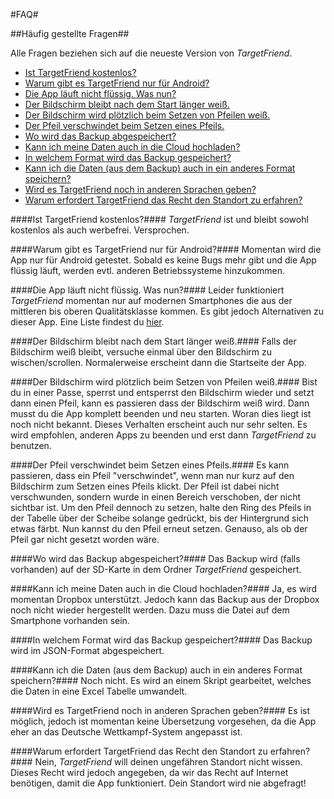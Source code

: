 #FAQ#

##Häufig gestellte Fragen##

Alle Fragen beziehen sich auf die neueste Version von _TargetFriend_.


 - [Ist TargetFriend kostenlos?](#ist-targetfriend-kostenlos)
 - [Warum gibt es TargetFriend nur für Android?](#warum-gibt-es-targetfriend-nur-für-android)
 - [Die App läuft nicht flüssig. Was nun?](#die-app-läuft-nicht-flüssig.-was-nun)
 - [Der Bildschirm bleibt nach dem Start länger weiß.](#der-bildschirm-bleibt-nach-dem-start-länger-weiß.)
 - [Der Bildschirm wird plötzlich beim Setzen von Pfeilen weiß.](#der-bildschirm-wird-plötzlich-beim-setzen-von-pfeilen-weiß.)
 - [Der Pfeil verschwindet beim Setzen eines Pfeils.](#der-pfeil-verschwindet-beim-setzen-eines-pfeils.)
 - [Wo wird das Backup abgespeichert?](#wo-wird-das-backup-abgespeichert)
 - [Kann ich meine Daten auch in die Cloud hochladen?](#kann-ich-meine-daten-auch-in-die-cloud-hochladen)
 - [In welchem Format wird das Backup gespeichert?](#in-welchem-format-wird-das-backup-gespeichert)
 - [Kann ich die Daten (aus dem Backup) auch in ein anderes Format speichern?](#kann-ich-die-daten-aus-dem-backup-auch-in-ein-anderes-format-speichern)
 - [Wird es TargetFriend noch in anderen Sprachen geben?](#wird-es-targetfriend-noch-in-anderen-sprachen-geben)
 - [Warum erfordert TargetFriend das Recht den Standort zu erfahren?](#warum-erfordert-targetfriend-das-recht-den-standort-zu-erfahren)


####Ist TargetFriend kostenlos?####
_TargetFriend_ ist und bleibt sowohl kostenlos als auch werbefrei. Versprochen.

####Warum gibt es TargetFriend nur für Android?####
Momentan wird die App nur für Android getestet. Sobald es keine Bugs mehr gibt und die App flüssig läuft, werden evtl. anderen Betriebssysteme hinzukommen.

####Die App läuft nicht flüssig. Was nun?####
Leider funktioniert _TargetFriend_ momentan nur auf modernen Smartphones die aus der mittleren bis oberen Qualitätsklasse kommen. Es gibt jedoch Alternativen zu dieser App. Eine Liste findest du [hier](http://targetfriend.andremeyering.de/benutzer/alternativen/).

####Der Bildschirm bleibt nach dem Start länger weiß.####
Falls der Bildschirm weiß bleibt, versuche einmal über den Bildschirm zu wischen/scrollen. Normalerweise erscheint dann die Startseite der App.

####Der Bildschirm wird plötzlich beim Setzen von Pfeilen weiß.####
Bist du in einer Passe, sperrst und entsperrst den Bildschirm wieder und setzt dann einen Pfeil, kann es passieren dass der Bildschirm weiß wird. Dann musst du die App komplett beenden und neu starten. Woran dies liegt ist noch nicht bekannt. Dieses Verhalten erscheint auch nur sehr selten. Es wird empfohlen, anderen Apps zu beenden und erst dann _TargetFriend_ zu benutzen.

####Der Pfeil verschwindet beim Setzen eines Pfeils.####
Es kann passieren, dass ein Pfeil "verschwindet", wenn man nur kurz auf den Bildschirm zum Setzen eines Pfeils klickt. Der Pfeil ist dabei nicht verschwunden, sondern wurde in einen Bereich verschoben, der nicht sichtbar ist. Um den Pfeil dennoch zu setzen, halte den Ring des Pfeils in der Tabelle über der Scheibe solange gedrückt, bis der Hintergrund sich etwas färbt. Nun kannst du den Pfeil erneut setzen. Genauso, als ob der Pfeil gar nicht gesetzt worden wäre.

####Wo wird das Backup abgespeichert?####
Das Backup wird (falls vorhanden) auf der SD-Karte in dem Ordner _TargetFriend_ gespeichert.

####Kann ich meine Daten auch in die Cloud hochladen?####
Ja, es wird momentan Dropbox unterstützt. Jedoch kann das Backup aus der Dropbox noch nicht wieder hergestellt werden. Dazu muss die Datei auf dem Smartphone vorhanden sein.

####In welchem Format wird das Backup gespeichert?####
Das Backup wird im JSON-Format abgespeichert.

####Kann ich die Daten (aus dem Backup) auch in ein anderes Format speichern?####
Noch nicht. Es wird an einem Skript gearbeitet, welches die Daten in eine Excel Tabelle umwandelt.

####Wird es TargetFriend noch in anderen Sprachen geben?####
Es ist möglich, jedoch ist momentan keine Übersetzung vorgesehen, da die App eher an das Deutsche Wettkampf-System angepasst ist.

####Warum erfordert TargetFriend das Recht den Standort zu erfahren?####
Nein, _TargetFriend_ will deinen ungefähren Standort nicht wissen. Dieses Recht wird jedoch angegeben, da wir das Recht auf Internet benötigen, damit die App funktioniert. Dein Standort wird nie abgefragt!

